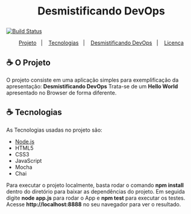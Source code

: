 
<h1  align="center">

Desmistificando DevOps

</h1>

[![Build Status](https://app.travis-ci.com/acesarfl/DevOpsLab-Pipeline.svg?branch=master)](https://app.travis-ci.com/acesarfl/DevOpsLab-Pipeline)

<p  align="center">
    <a  href="#-o-projeto">Projeto</a>&nbsp;&nbsp;&nbsp;|&nbsp;&nbsp;&nbsp;
    <a  href="#-tecnologias">Tecnologias</a>&nbsp;&nbsp;&nbsp;|&nbsp;&nbsp;&nbsp;
    <a  href="#-devops-na-prática">Desmistificando DevOps</a>&nbsp;&nbsp;&nbsp;|&nbsp;&nbsp;&nbsp;
    <a  href="#-licença">Licença</a>
</p>

## ☕ O Projeto

O projeto consiste em uma aplicação simples para exemplificação da apresentação: **Desmistificando DevOps**
Trata-se de um **Hello World** apresentado no Browser de forma diferente.

## ☕ Tecnologias

As Tecnologias usadas no projeto são:

- [Node.js](https://nodejs.org/en/)
- HTML5
- CSS3
- JavaScript
- Mocha
- Chai

Para executar o projeto localmente, basta rodar o comando **npm install** dentro do diretório para baixar as dependências do projeto. Em seguida digite **node app.js** para rodar o App e **npm test** para executar os testes. Acesse **http://localhost:8888** no seu navegador para ver o resultado.

